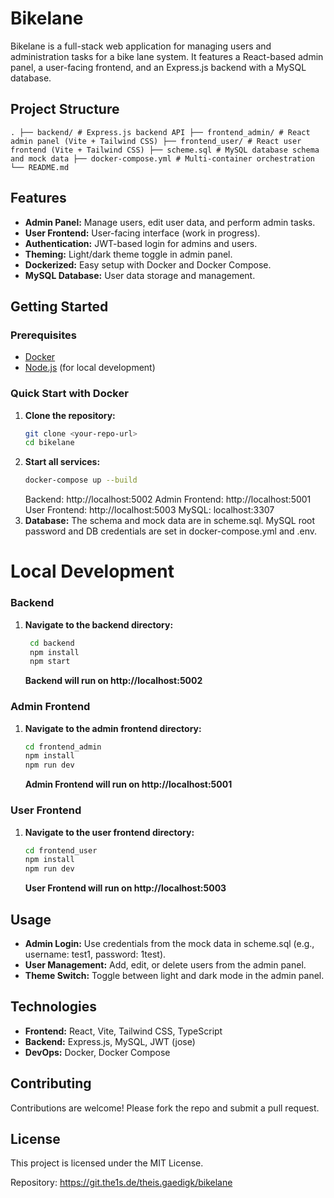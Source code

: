 # Bikelane

Bikelane is a full-stack web application for managing users and administration tasks for a bike lane system. It features a React-based admin panel, a user-facing frontend, and an Express.js backend with a MySQL database.

## Project Structure

```
. ├── backend/ # Express.js backend API ├── frontend_admin/ # React admin panel (Vite + Tailwind CSS) ├── frontend_user/ # React user frontend (Vite + Tailwind CSS) ├── scheme.sql # MySQL database schema and mock data ├── docker-compose.yml # Multi-container orchestration └── README.md
```

## Features

- **Admin Panel:** Manage users, edit user data, and perform admin tasks.
- **User Frontend:** User-facing interface (work in progress).
- **Authentication:** JWT-based login for admins and users.
- **Theming:** Light/dark theme toggle in admin panel.
- **Dockerized:** Easy setup with Docker and Docker Compose.
- **MySQL Database:** User data storage and management.

## Getting Started

### Prerequisites

- [Docker](https://www.docker.com/)
- [Node.js](https://nodejs.org/) (for local development)

### Quick Start with Docker

1. **Clone the repository:**
   ```sh
   git clone <your-repo-url>
   cd bikelane
   ```
2. **Start all services:**
   ```sh
   docker-compose up --build
   ```
   Backend: http://localhost:5002
   Admin Frontend: http://localhost:5001
   User Frontend: http://localhost:5003
   MySQL: localhost:3307
3. **Database:**
    The schema and mock data are in scheme.sql.
    MySQL root password and DB credentials are set in docker-compose.yml and .env.

# Local Development
### Backend
1. **Navigate to the backend directory:**
   ```sh
    cd backend
    npm install
    npm start
   ```
   **Backend will run on http://localhost:5002**

### Admin Frontend
1. **Navigate to the admin frontend directory:**
   ```sh
   cd frontend_admin
   npm install
   npm run dev
   ```
   **Admin Frontend will run on http://localhost:5001**

### User Frontend
1. **Navigate to the user frontend directory:**
   ```sh
   cd frontend_user
   npm install
   npm run dev
   ```
   **User Frontend will run on http://localhost:5003**

## Usage
- **Admin Login:** Use credentials from the mock data in scheme.sql (e.g., username: test1, password: 1test).
- **User Management:** Add, edit, or delete users from the admin panel.
- **Theme Switch:** Toggle between light and dark mode in the admin panel.

## Technologies
- **Frontend:** React, Vite, Tailwind CSS, TypeScript
- **Backend:** Express.js, MySQL, JWT (jose)
- **DevOps:** Docker, Docker Compose

## Contributing
Contributions are welcome! Please fork the repo and submit a pull request.

## License
This project is licensed under the MIT License.

Repository: https://git.the1s.de/theis.gaedigk/bikelane